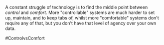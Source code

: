 A constant struggle of technology is to find the middle point between *control* and *comfort*. More "controllable" systems are much harder to set up, maintain, and to keep tabs of, whilst more "comfortable" systems don't require any of that, but you don't have that level of agency over your own data.

#ControlvsComfort
